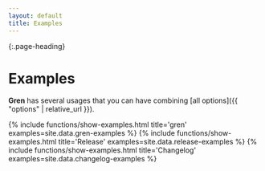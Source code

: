 ```yaml
---
layout: default
title: Examples
---
```


{:.page-heading}
# Examples

**Gren** has several usages that you can have combining [all options]({{ "options" | relative_url }}).

{% include functions/show-examples.html title='gren' examples=site.data.gren-examples %}
{% include functions/show-examples.html title='Release' examples=site.data.release-examples %}
{% include functions/show-examples.html title='Changelog' examples=site.data.changelog-examples %}

